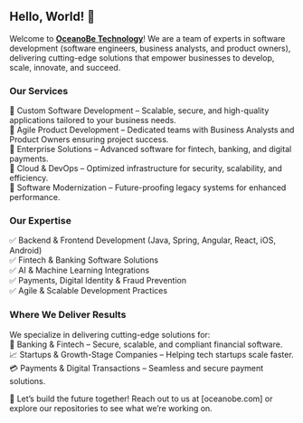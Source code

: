 ## Hello, World! :wave:

Welcome to **[OceanoBe Technology](https://oceanobe.com)**! We are a team of experts in software development (software engineers, business analysts, and product owners), delivering cutting-edge solutions that empower businesses to develop, scale, innovate, and succeed.

### Our Services
🔹 Custom Software Development – Scalable, secure, and high-quality applications tailored to your business needs.\
🔹 Agile Product Development – Dedicated teams with Business Analysts and Product Owners ensuring project success.\
🔹 Enterprise Solutions – Advanced software for fintech, banking, and digital payments.\
🔹 Cloud & DevOps – Optimized infrastructure for security, scalability, and efficiency.\
🔹 Software Modernization – Future-proofing legacy systems for enhanced performance.
 
### Our Expertise
✅ Backend & Frontend Development (Java, Spring, Angular, React, iOS, Android)\
✅ Fintech & Banking Software Solutions\
✅ AI & Machine Learning Integrations\
✅ Payments, Digital Identity & Fraud Prevention\
✅ Agile & Scalable Development Practices
 
### Where We Deliver Results
We specialize in delivering cutting-edge solutions for:\
🏦 Banking & Fintech – Secure, scalable, and compliant financial software.\
📈 Startups & Growth-Stage Companies – Helping tech startups scale faster.\
💳 Payments & Digital Transactions – Seamless and secure payment solutions.
 
📩 Let’s build the future together! Reach out to us at [oceanobe.com] or explore our repositories to see what we’re working on.
